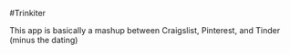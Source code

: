#Trinkiter

This app is basically a mashup between Craigslist, Pinterest, and Tinder (minus the dating)
